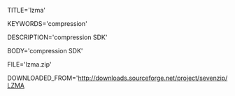 
TITLE='lzma'

KEYWORDS='compression'

DESCRIPTION='compression SDK'

BODY='compression SDK'

FILE='lzma.zip'

DOWNLOADED_FROM='http://downloads.sourceforge.net/project/sevenzip/LZMA